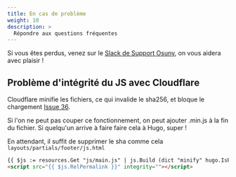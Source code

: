 ```yaml
---
title: En cas de problème
weight: 10
description: >
  Répondre aux questions fréquentes
---
```


Si vous êtes perdus, venez sur le [Slack de Support Osuny](https://osunysupport.slack.com), on vous aidera avec plaisir !

## Problème d'intégrité du JS avec Cloudflare

Cloudflare minifie les fichiers, ce qui invalide le sha256, et bloque le chargement [Issue 36](https://github.com/noesya/osuny-hugo-theme-aaa/issues/36).

Si l'on ne peut pas couper ce fonctionnement, on peut ajouter .min.js à la fin du fichier.
Si quelqu'un arrive à faire faire cela à Hugo, super !

En attendant, il suffit de supprimer le sha comme cela `layouts/partials/footer/js.html`

```html
{{ $js := resources.Get "js/main.js" | js.Build (dict "minify" hugo.IsProduction) | fingerprint }}
<script src="{{ $js.RelPermalink }}" integrity=""></script>
```